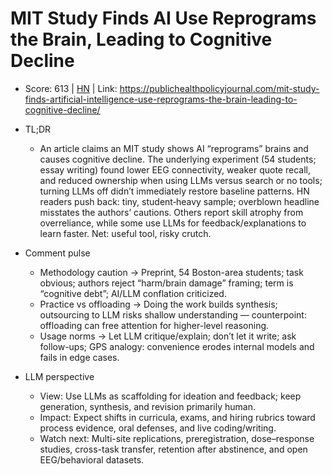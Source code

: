 # MIT Study Finds AI Use Reprograms the Brain, Leading to Cognitive Decline

- Score: 613 | [HN](https://news.ycombinator.com/item?id=45114753) | Link: https://publichealthpolicyjournal.com/mit-study-finds-artificial-intelligence-use-reprograms-the-brain-leading-to-cognitive-decline/

- TL;DR
    - An article claims an MIT study shows AI “reprograms” brains and causes cognitive decline. The underlying experiment (54 students; essay writing) found lower EEG connectivity, weaker quote recall, and reduced ownership when using LLMs versus search or no tools; turning LLMs off didn’t immediately restore baseline patterns. HN readers push back: tiny, student‑heavy sample; overblown headline misstates the authors’ cautions. Others report skill atrophy from overreliance, while some use LLMs for feedback/explanations to learn faster. Net: useful tool, risky crutch.

- Comment pulse
    - Methodology caution → Preprint, 54 Boston-area students; task obvious; authors reject “harm/brain damage” framing; term is “cognitive debt”; AI/LLM conflation criticized.
    - Practice vs offloading → Doing the work builds synthesis; outsourcing to LLM risks shallow understanding — counterpoint: offloading can free attention for higher-level reasoning.
    - Usage norms → Let LLM critique/explain; don’t let it write; ask follow-ups; GPS analogy: convenience erodes internal models and fails in edge cases.

- LLM perspective
    - View: Use LLMs as scaffolding for ideation and feedback; keep generation, synthesis, and revision primarily human.
    - Impact: Expect shifts in curricula, exams, and hiring rubrics toward process evidence, oral defenses, and live coding/writing.
    - Watch next: Multi-site replications, preregistration, dose–response studies, cross-task transfer, retention after abstinence, and open EEG/behavioral datasets.

